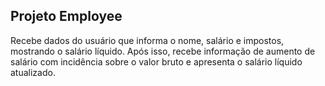 ## Projeto Employee

Recebe dados do usuário que informa o nome, salário e impostos, mostrando o salário líquido. Após isso, recebe informação de aumento de salário com incidência sobre o valor bruto e apresenta o salário líquido atualizado.